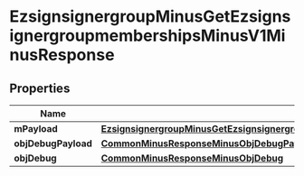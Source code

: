 
# EzsignsignergroupMinusGetEzsignsignergroupmembershipsMinusV1MinusResponse

## Properties
Name | Type | Description | Notes
------------ | ------------- | ------------- | -------------
**mPayload** | [**EzsignsignergroupMinusGetEzsignsignergroupmembershipsMinusV1MinusResponseMinusMPayload**](EzsignsignergroupMinusGetEzsignsignergroupmembershipsMinusV1MinusResponseMinusMPayload.md) |  | 
**objDebugPayload** | [**CommonMinusResponseMinusObjDebugPayload**](CommonMinusResponseMinusObjDebugPayload.md) |  |  [optional]
**objDebug** | [**CommonMinusResponseMinusObjDebug**](CommonMinusResponseMinusObjDebug.md) |  |  [optional]



